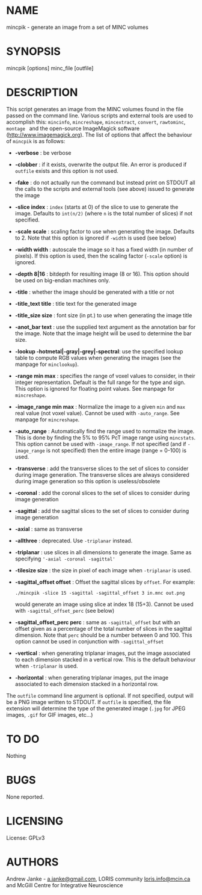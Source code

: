 # NAME

mincpik - generate an image from a set of MINC volumes

# SYNOPSIS

mincpik \[options\] minc\_file \[outfile\]

# DESCRIPTION

This script generates an image from the MINC volumes found in the file passed on
the command line. Various scripts and external tools are used to accomplish this:
`mincinfo`, `mincreshape`, `mincextract`, `convert`, `rawtominc`, `montage `
and the open-source ImageMagick software (http://www.imagemagick.org). The list of 
options that affect the behaviour of `mincpik` is as follows:

- **-verbose** : be verbose
- **-clobber** : if it exists, overwrite the output file. An error is produced if `outfile` exists
and this option is not used.
- **-fake** : do not actually run the command but instead print on STDOUT all the calls to the
 scripts and external tools (see above) issued to generate the image
- **-slice index** : `index` (starts at 0) of the slice to use to generate the image. Defaults to
`int(n/2)` (where `n` is the total number of slices) if not specified.
- **-scale scale** : scaling factor to use when generating the image. Defaults to 2. 
Note that this option is ignored if `-width` is used (see below)
- **-width width** : autoscale the image so it has a fixed width (in number of pixels). 
If this option is used, then the scaling factor (`-scale` option) is ignored.
- **-depth 8|16** : bitdepth for resulting image (8 or 16). This option should be used 
on big-endian machines only.
- **-title** : whether the image should be generated with a title or not
- **-title\_text title** : title text for the generated image
- **-title\_size size** : font size (in pt.) to use when generating the image title
- **-anot\_bar text** : use the supplied text argument as the annotation bar for the image.
Note that the image height will be used to determine the bar size.
- **-lookup -hotmetal|-gray|-grey|-spectral**: use the specified lookup table to compute RGB
values when generating the images (see the manpage for `minclookup`).
- **-range min max** : specifies  the  range  of voxel values to consider, in their
integer representation. Default is the full range for the type and sign. 
This option is ignored for floating point values. See manpage for `mincreshape`.
- **-image\_range min max** : Normalize the image to a given `min` and `max` real value (not
voxel value). Cannot be used with `-auto_range`. See manpage for `mincreshape`.
- **-auto\_range** : Automatically find the range used to normalize the image. This is
done by finding the 5% to 95% PcT image range using `mincstats`. This option
cannot be used with `-image_range`. If not specified (and if `-image_range` is not specified) 
then the entire image (range = 0-100) is used.
- **-transverse** : add the transverse slices to the set of slices to consider during
image generation. The transverse slices are always considered during image generation 
so this option is useless/obsolete 
- **-coronal** : add the coronal slices to the set of slices to consider during image generation
- **-sagittal** : add the sagittal slices to the set of slices to consider during image generation
- **-axial** : same as transverse
- **-allthree** : deprecated. Use `-triplanar` instead.
- **-triplanar** : use slices in all dimensions to generate the image. Same as specifying
`'-axial -coronal -sagittal'`
- **-tilesize size** : the size in pixel of each image when `-triplanar` is used.
- **-sagittal\_offset offset** : Offset the sagittal slices by `offset`. For example:

    `./mincpik -slice 15 -sagittal -sagittal_offset 3 in.mnc out.png`

    would generate an image using slice at index 18 (15+3). Cannot be used 
    with `-sagittal_offset_perc` (see below)

- **-sagittal\_offset\_perc perc** : same as `-sagittal_offset` but with an offset given as
a percentage of the total number of slices in the sagittal dimension. Note that
`perc` should be a number between 0 and 100. This option cannot be used in conjunction
with `-sagittal_offset`
- **-vertical** : when generating triplanar images, put the image associated to each dimension
stacked in a vertical row. This is the default behaviour when `-triplanar` is used.
- **-horizontal** : when generating triplanar images, put the image associated to each
dimension stacked in a horizontal row.

The `outfile` command line argument is optional. If not specified, output will be a PNG image
written to STDOUT. If `outfile` is specified, the file extension will determine the type of
the generated image (`.jpg` for JPEG images, `.gif` for GIF images, etc...)

# TO DO

Nothing

# BUGS

None reported.

# LICENSING

License: GPLv3

# AUTHORS

Andrew Janke - a.janke@gmail.com,
LORIS community <loris.info@mcin.ca> and McGill Centre for Integrative
Neuroscience
